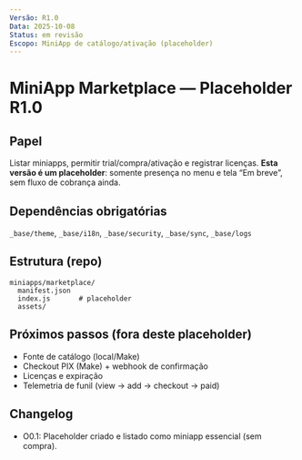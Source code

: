 ```yaml
---
Versão: R1.0
Data: 2025-10-08
Status: em revisão
Escopo: MiniApp de catálogo/ativação (placeholder)
---
```

# MiniApp Marketplace — Placeholder R1.0

## Papel
Listar miniapps, permitir trial/compra/ativação e registrar licenças. **Esta versão é um placeholder**: somente presença no menu e tela “Em breve”, sem fluxo de cobrança ainda.

## Dependências obrigatórias
`_base/theme`, `_base/i18n`, `_base/security`, `_base/sync`, `_base/logs`

## Estrutura (repo)
```
miniapps/marketplace/
  manifest.json
  index.js       # placeholder
  assets/
```

## Próximos passos (fora deste placeholder)
- Fonte de catálogo (local/Make)
- Checkout PIX (Make) + webhook de confirmação
- Licenças e expiração
- Telemetria de funil (view → add → checkout → paid)



## Changelog
- O0.1: Placeholder criado e listado como miniapp essencial (sem compra).
